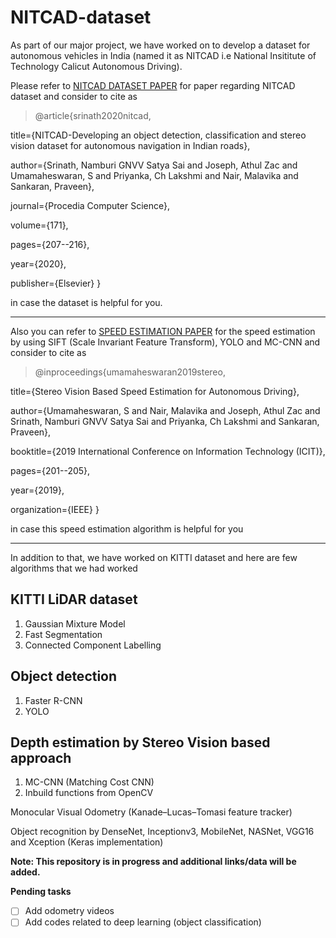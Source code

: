 # NITCAD-dataset

As part of our major project, we have worked on to develop a dataset for autonomous vehicles in India (named it as NITCAD i.e National Insititute of Technology Calicut Autonomous Driving). 

Please refer to [NITCAD DATASET PAPER](https://doi.org/10.1016/j.procs.2020.04.022) for paper regarding NITCAD dataset and consider to cite as
    
> @article{srinath2020nitcad,

  title={NITCAD-Developing an object detection, classification and stereo vision dataset for autonomous navigation in Indian roads},
  
  author={Srinath, Namburi GNVV Satya Sai and Joseph, Athul Zac and Umamaheswaran, S and Priyanka, Ch Lakshmi and Nair, Malavika and Sankaran, Praveen},
  
  journal={Procedia Computer Science},
  
  volume={171},
  
  pages={207--216},
  
  year={2020},
  
  publisher={Elsevier}
}

in case the dataset is helpful for you.

--------------------------------------------------------------------------------------------------------------------------------------

Also you can refer to [SPEED ESTIMATION PAPER](https://ieeexplore.ieee.org/abstract/document/9031876?casa_token=qeCiQNa9m50AAAAA:lOe4ogBfc866e3gPs2s6yesqeHqJ22WElxCQxdl_luLtbeTrgb_eluUFsmMrr8040A_S8U1Lof4y) for the speed estimation by using SIFT (Scale Invariant Feature Transform), YOLO and MC-CNN and consider to cite as

> @inproceedings{umamaheswaran2019stereo,

  title={Stereo Vision Based Speed Estimation for Autonomous Driving},
  
  author={Umamaheswaran, S and Nair, Malavika and Joseph, Athul Zac and Srinath, Namburi GNVV Satya Sai and Priyanka, Ch Lakshmi and Sankaran, Praveen},
  
  booktitle={2019 International Conference on Information Technology (ICIT)},
  
  pages={201--205},
  
  year={2019},
  
  organization={IEEE}
}

in case this speed estimation algorithm is helpful for you

--------------------------------------------------------------------------------------------------------------------------------------

In addition to that, we have worked on KITTI dataset and here are few algorithms that we had worked

## KITTI LiDAR dataset
1. Gaussian Mixture Model
2. Fast Segmentation
3. Connected Component Labelling

## Object detection 
1. Faster R-CNN
2. YOLO

## Depth estimation by Stereo Vision based approach
1. MC-CNN (Matching Cost CNN)
2. Inbuild functions from OpenCV

Monocular Visual Odometry (Kanade–Lucas–Tomasi feature tracker)

Object recognition by DenseNet, Inceptionv3, MobileNet, NASNet, VGG16 and Xception (Keras implementation)

**Note: This repository is in progress and additional links/data will be added.**

**Pending tasks**

- [ ] Add odometry videos
- [ ] Add codes related to deep learning (object classification)
